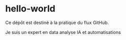 # hello-world
 Ce dépôt est destiné à la pratique du flux GitHub.
 
Je suis un expert en data analyse IA et automatisations
